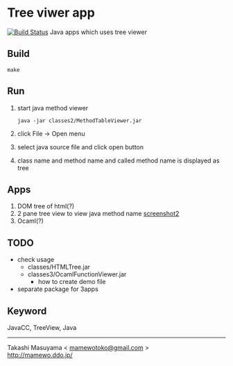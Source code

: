 Tree viwer app
==============
[![Build Status](https://travis-ci.org/mamewotoko/tree_view_app.svg?branch=master)](https://travis-ci.org/mamewotoko/tree_view_app)
Java apps which uses tree viewer

Build
-----
```
make
```

Run
---
1. start java method viewer

    ```
    java -jar classes2/MethodTableViewer.jar
    ```
2. click File -> Open menu
3. select java source file and click open button
4. class name and method name and called method name is displayed as tree

Apps
----
1. DOM tree of html(?)
2. 2 pane tree view to view java method name
   [screenshot2](doc/2.png)
3. Ocaml(?)

TODO
----
* check usage
  * classes/HTMLTree.jar
  * classes3/OcamlFunctionViewer.jar
    * how to create demo file
* separate package for 3apps

Keyword
-------
JavaCC, TreeView, Java

----
Takashi Masuyama < mamewotoko@gmail.com >  
http://mamewo.ddo.jp/
